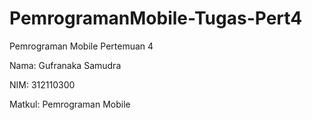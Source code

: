 # PemrogramanMobile-Tugas-Pert4
Pemrograman Mobile Pertemuan 4

Nama: Gufranaka Samudra

NIM: 312110300

Matkul: Pemrograman Mobile
